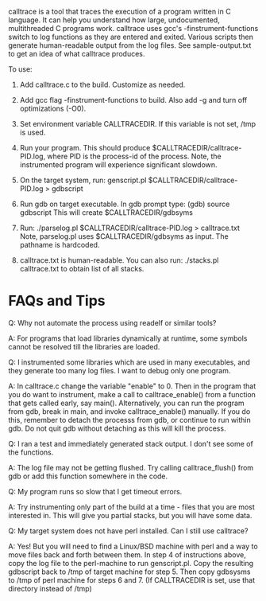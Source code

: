 
calltrace is a tool that traces the execution of a program written in C
language. It can help you understand how large, undocumented, multithreaded
C programs work. calltrace uses gcc's -finstrument-functions switch to log
functions as they are entered and exited. Various scripts then generate
human-readable output from the log files. See sample-output.txt to get an idea
of what calltrace produces.

To use:

1. Add calltrace.c to the build. Customize as needed.

2. Add gcc flag -finstrument-functions to build. Also add -g and turn off
   optimizations (-O0).

3. Set environment variable CALLTRACEDIR. If this variable is not set, /tmp is
   used.

4. Run your program. This should produce $CALLTRACEDIR/calltrace-PID.log,
   where PID is the process-id of the process.
   Note, the instrumented program will experience significant slowdown.

5. On the target system, run:
    genscript.pl $CALLTRACEDIR/calltrace-PID.log > gdbscript

6.  Run gdb on target executable. In gdb prompt type:
    (gdb) source gdbscript
    This will create $CALLTRACEDIR/gdbsyms

7. Run:
    ./parselog.pl $CALLTRACEDIR/calltrace-PID.log > calltrace.txt
    Note, parselog.pl uses $CALLTRACEDIR/gdbsyms as input.
    The pathname is hardcoded.

8. calltrace.txt is human-readable. You can also run:
   ./stacks.pl calltrace.txt to obtain list of all stacks.



FAQs and Tips
=============
Q: Why not automate the process using readelf or similar tools?

A: For programs that load libraries dynamically at runtime, some symbols cannot
   be resolved till the libraries are loaded.

Q: I instrumented some libraries which are used in many executables, and they
   generate too many log files. I want to debug only one program.

A: In calltrace.c change the variable "enable" to 0. Then in the program that
   you do want to instrument, make a call to calltrace_enable() from a function
   that gets called early, say main(). Alternatively, you can run the program
   from gdb, break in main, and invoke calltrace_enable() manually. If you
   do this, remember to detach the processs from gdb, or continue to run within
   gdb. Do not quit gdb without detaching as this will kill the process.

Q: I ran a test and immediately generated stack output. I don't see some of the
   functions.

A: The log file may not be getting flushed. Try calling calltrace_flush() from
   gdb or add this function somewhere in the code.

Q: My program runs so slow that I get timeout errors.

A: Try instrumenting only part of the build at a time - files that you are most
   interested in. This will give you partial stacks, but you will have some
   data.

Q: My target system does not have perl installed. Can I still use calltrace?

A: Yes! But you will need to find a Linux/BSD machine with perl and a way to
   move files back and forth between them. In step 4 of instructions above,
   copy the log file to the perl-machine to run genscript.pl. Copy the resulting
   gdbscript back to /tmp of target machine for step 5. Then copy gdbsysms to
   /tmp of perl machine for steps 6 and 7. (If CALLTRACEDIR is set, use that
   directory instead of /tmp)
